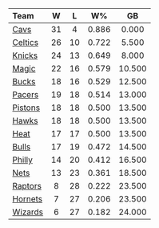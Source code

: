 | Team                            |  W  |  L  |  W%   |   GB   |
|:--------------------------------|:---:|:---:|:-----:|:------:|
| [Cavs](/r/clevelandcavs)        | 31  |  4  | 0.886 | 0.000  |
| [Celtics](/r/bostonceltics)     | 26  | 10  | 0.722 | 5.500  |
| [Knicks](/r/NYKnicks)           | 24  | 13  | 0.649 | 8.000  |
| [Magic](/r/OrlandoMagic)        | 22  | 16  | 0.579 | 10.500 |
| [Bucks](/r/MkeBucks)            | 18  | 16  | 0.529 | 12.500 |
| [Pacers](/r/pacers)             | 19  | 18  | 0.514 | 13.000 |
| [Pistons](/r/DetroitPistons)    | 18  | 18  | 0.500 | 13.500 |
| [Hawks](/r/AtlantaHawks)        | 18  | 18  | 0.500 | 13.500 |
| [Heat](/r/heat)                 | 17  | 17  | 0.500 | 13.500 |
| [Bulls](/r/chicagobulls)        | 17  | 19  | 0.472 | 14.500 |
| [Philly](/r/sixers)             | 14  | 20  | 0.412 | 16.500 |
| [Nets](/r/GoNets)               | 13  | 23  | 0.361 | 18.500 |
| [Raptors](/r/torontoraptors)    |  8  | 28  | 0.222 | 23.500 |
| [Hornets](/r/CharlotteHornets)  |  7  | 27  | 0.206 | 23.500 |
| [Wizards](/r/washingtonwizards) |  6  | 27  | 0.182 | 24.000 |